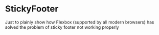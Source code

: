 # StickyFooter
Just to plainly show how Flexbox (supported by all modern browsers) has solved the problem of sticky footer not working properly
